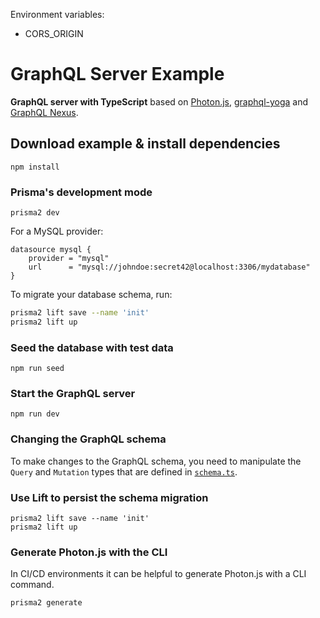Environment variables:
  * CORS_ORIGIN

# GraphQL Server Example

**GraphQL server with TypeScript** based on [Photon.js](https://photonjs.prisma.io/), [graphql-yoga](https://github.com/prisma/graphql-yoga) and [GraphQL Nexus](https://nexus.js.org/).


## Download example & install dependencies

```
npm install
```

### Prisma's development mode

```
prisma2 dev
```

For a MySQL provider:
```
datasource mysql {
    provider = "mysql"
    url      = "mysql://johndoe:secret42@localhost:3306/mydatabase"
}
```

To migrate your database schema, run:

```sh
prisma2 lift save --name 'init'
prisma2 lift up
```

### Seed the database with test data

```
npm run seed
```

### Start the GraphQL server

```
npm run dev
```

### Changing the GraphQL schema

To make changes to the GraphQL schema, you need to manipulate the `Query` and `Mutation` types that are defined in [`schema.ts`](./src/schema.ts).

### Use Lift to persist the schema migration

```
prisma2 lift save --name 'init'
prisma2 lift up
```

### Generate Photon.js with the CLI

In CI/CD environments it can be helpful to generate Photon.js with a CLI command.

```
prisma2 generate
```